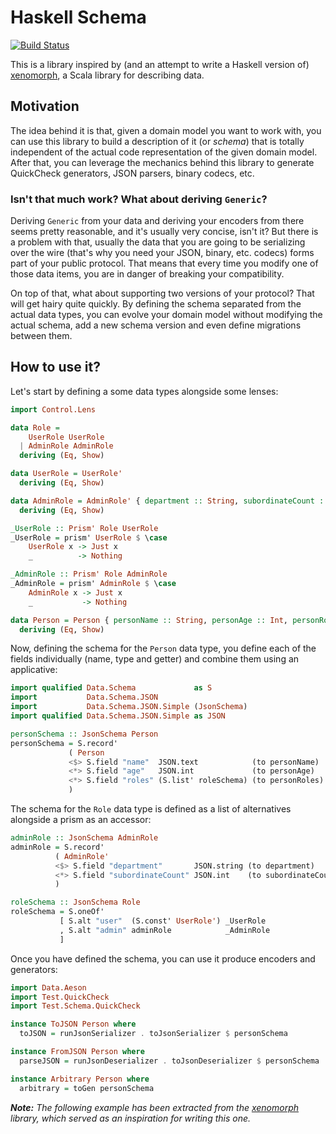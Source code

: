 # Haskell Schema

[![Build Status](https://travis-ci.org/alonsodomin/haskell-schema.svg?branch=master)](https://travis-ci.org/alonsodomin/haskell-schema)

This is a library inspired by (and an attempt to write a Haskell version of) [xenomorph](https://github.com/nuttycom/xenomorph),
  a Scala library for describing data.

## Motivation

The idea behind it is that, given a domain model you want to work with, you can use this library to build a description of it (or _schema_)
  that is totally independent of the actual code representation of the given domain model. After that, you can leverage the mechanics
  behind this library to generate QuickCheck generators, JSON parsers, binary codecs, etc.

### Isn't that much work? What about deriving `Generic`?

Deriving `Generic` from your data and deriving your encoders from there seems pretty reasonable, and it's usually very concise, isn't it?
  But there is a problem with that, usually the data that you are going to be serializing over the wire (that's why you need your JSON,
  binary, etc. codecs) forms part of your public protocol. That means that every time you modify one of those data items, you are in danger
  of breaking your compatibility.

On top of that, what about supporting two versions of your protocol? That will get hairy quite quickly. By defining the schema separated
  from the actual data types, you can evolve your domain model without modifying the actual schema, add a new schema version and even
  define migrations between them.

## How to use it?

Let's start by defining a some data types alongside some lenses:

```haskell
import Control.Lens

data Role =
    UserRole UserRole
  | AdminRole AdminRole
  deriving (Eq, Show)

data UserRole = UserRole'
  deriving (Eq, Show)

data AdminRole = AdminRole' { department :: String, subordinateCount :: Int }
  deriving (Eq, Show)

_UserRole :: Prism' Role UserRole
_UserRole = prism' UserRole $ \case
    UserRole x -> Just x
    _          -> Nothing

_AdminRole :: Prism' Role AdminRole
_AdminRole = prism' AdminRole $ \case
    AdminRole x -> Just x
    _           -> Nothing

data Person = Person { personName :: String, personAge :: Int, personRoles :: [Role] }
  deriving (Eq, Show)
```

Now, defining the schema for the `Person` data type, you define each of the fields individually (name, type and getter) and combine them using
  an applicative:

```haskell
import qualified Data.Schema             as S
import           Data.Schema.JSON
import           Data.Schema.JSON.Simple (JsonSchema)
import qualified Data.Schema.JSON.Simple as JSON

personSchema :: JsonSchema Person
personSchema = S.record'
             ( Person
             <$> S.field "name"  JSON.text            (to personName)
             <*> S.field "age"   JSON.int             (to personAge)
             <*> S.field "roles" (S.list' roleSchema) (to personRoles)
             )
```

The schema for the `Role` data type is defined as a list of alternatives alongside a prism as an accessor:

```haskell
adminRole :: JsonSchema AdminRole
adminRole = S.record'
          ( AdminRole'
          <$> S.field "department"       JSON.string (to department)
          <*> S.field "subordinateCount" JSON.int    (to subordinateCount)
          )

roleSchema :: JsonSchema Role
roleSchema = S.oneOf'
           [ S.alt "user"  (S.const' UserRole') _UserRole
           , S.alt "admin" adminRole            _AdminRole
           ]
```

Once you have defined the schema, you can use it produce encoders and generators:

```haskell
import Data.Aeson
import Test.QuickCheck
import Test.Schema.QuickCheck

instance ToJSON Person where
  toJSON = runJsonSerializer . toJsonSerializer $ personSchema

instance FromJSON Person where
  parseJSON = runJsonDeserializer . toJsonDeserializer $ personSchema

instance Arbitrary Person where
  arbitrary = toGen personSchema
```

_**Note:** The following example has been extracted from the [xenomorph](https://github.com/nuttycom/xenomorph) library, which served as an inspiration for writing this one._